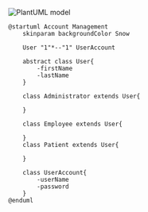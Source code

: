 
![PlantUML model](http://www.plantuml.com/plantuml/png/XOzD2i8m48NtFKNeKkZ26xI8Mn740qoJAA7vAPC9LSIxEpPAKrmuYq3UU_CDhuq4ICdPAWx6Zu3WH0zok698Nks23IXEFanL9NZEKQEej_McQVYTlvsKdAJiGny9GPAG5cAS_GSRUPgBmKW7S7gHB1JACqFoRgUSyUQDeu12tqXxzIN-flTkjE6kzIgudCuBHVu8PBIdlzoYOL4aiRhkCN9u2gW-X9QXoTaN)

```plantuml
@startuml Account Management
    skinparam backgroundColor Snow

    User "1"*--"1" UserAccount

    abstract class User{
        -firstName
        -lastName
    }

    class Administrator extends User{

    }

    class Employee extends User{
        
    }
    class Patient extends User{

    }

    class UserAccount{
        -userName
        -password
    }
@enduml
```
